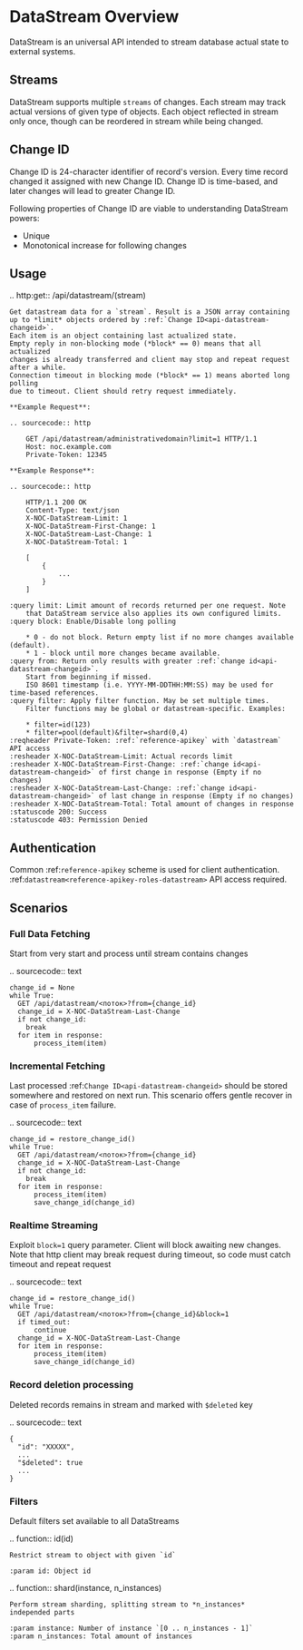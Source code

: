 # DataStream Overview

DataStream is an universal API intended to stream database actual state
to external systems.

## Streams
DataStream supports multiple `streams` of changes. Each stream
may track actual versions of given type of objects. Each object
reflected in stream only once, though can be reordered in stream
while being changed.

## Change ID
Change ID is 24-character identifier of record's version. Every time
record changed it assigned with new Change ID. Change ID is time-based,
and later changes will lead to greater Change ID.

Following properties of Change ID are viable to understanding DataStream
powers:

* Unique
* Monotonical increase for following changes

## Usage

.. http:get:: /api/datastream/(stream)

    Get datastream data for a `stream`. Result is a JSON array containing
    up to *limit* objects ordered by :ref:`Change ID<api-datastream-changeid>`.
    Each item is an object containing last actualized state.
    Empty reply in non-blocking mode (*block* == 0) means that all actualized
    changes is already transferred and client may stop and repeat request
    after a while.
    Connection timeout in blocking mode (*block* == 1) means aborted long polling
    due to timeout. Client should retry request immediately.

    **Example Request**:

    .. sourcecode:: http

        GET /api/datastream/administrativedomain?limit=1 HTTP/1.1
        Host: noc.example.com
        Private-Token: 12345

    **Example Response**:

    .. sourcecode:: http

        HTTP/1.1 200 OK
        Content-Type: text/json
        X-NOC-DataStream-Limit: 1
        X-NOC-DataStream-First-Change: 1
        X-NOC-DataStream-Last-Change: 1
        X-NOC-DataStream-Total: 1

        [
            {
                ...
            }
        ]

    :query limit: Limit amount of records returned per one request. Note
        that DataStream service also applies its own configured limits.
    :query block: Enable/Disable long polling

        * 0 - do not block. Return empty list if no more changes available (default).
        * 1 - block until more changes became available.
    :query from: Return only results with greater :ref:`change id<api-datastream-changeid>`.
        Start from beginning if missed.
        ISO 8601 timestamp (i.e. YYYY-MM-DDTHH:MM:SS) may be used for time-based references.
    :query filter: Apply filter function. May be set multiple times.
        Filter functions may be global or datastream-specific. Examples:

        * filter=id(123)
        * filter=pool(default)&filter=shard(0,4)
    :reqheader Private-Token: :ref:`reference-apikey` with `datastream` API access
    :resheader X-NOC-DataStream-Limit: Actual records limit
    :resheader X-NOC-DataStream-First-Change: :ref:`change id<api-datastream-changeid>` of first change in response (Empty if no changes)
    :resheader X-NOC-DataStream-Last-Change: :ref:`change id<api-datastream-changeid>` of last change in response (Empty if no changes)
    :resheader X-NOC-DataStream-Total: Total amount of changes in response
    :statuscode 200: Success
    :statuscode 403: Permission Denied


## Authentication
Common :ref:`reference-apikey` scheme is used for client authentication.
:ref:`datastream<reference-apikey-roles-datastream>` API access required.

## Scenarios

### Full Data Fetching
Start from very start and process until stream contains changes

.. sourcecode:: text

    change_id = None
    while True:
      GET /api/datastream/<поток>?from={change_id}
      change_id = X-NOC-DataStream-Last-Change
      if not change_id:
        break
      for item in response:
          process_item(item)

### Incremental Fetching
Last processed :ref:`Change ID<api-datastream-changeid>` should
be stored somewhere and restored on next run. This scenario
offers gentle recover in case of `process_item` failure.

.. sourcecode:: text

    change_id = restore_change_id()
    while True:
      GET /api/datastream/<поток>?from={change_id}
      change_id = X-NOC-DataStream-Last-Change
      if not change_id:
        break
      for item in response:
          process_item(item)
          save_change_id(change_id)

### Realtime Streaming
Exploit `block=1` query parameter. Client will block awaiting new
changes. Note that http client may break request during timeout,
so code must catch timeout and repeat request

.. sourcecode:: text

    change_id = restore_change_id()
    while True:
      GET /api/datastream/<поток>?from={change_id}&block=1
      if timed_out:
          continue
      change_id = X-NOC-DataStream-Last-Change
      for item in response:
          process_item(item)
          save_change_id(change_id)

### Record deletion processing
Deleted records remains in stream and marked with `$deleted` key

.. sourcecode:: text

    {
      "id": "XXXXX",
      ...
      "$deleted": true
      ...
    }



### Filters

Default filters set available to all DataStreams

.. function:: id(id)

    Restrict stream to object with given `id`

    :param id: Object id

.. function:: shard(instance, n_instances)

    Perform stream sharding, splitting stream to *n_instances*
    independed parts

    :param instance: Number of instance `[0 .. n_instances - 1]`
    :param n_instances: Total amount of instances

